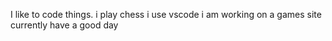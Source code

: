I like to code things.
i play chess
i use vscode
i am working on a games site currently
have a good day
